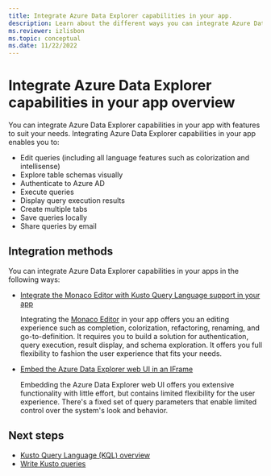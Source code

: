 ```yaml
---
title: Integrate Azure Data Explorer capabilities in your app.
description: Learn about the different ways you can integrate Azure Data Explorer capabilities in your apps.
ms.reviewer: izlisbon
ms.topic: conceptual
ms.date: 11/22/2022
---
```

# Integrate Azure Data Explorer capabilities in your app overview

You can integrate Azure Data Explorer capabilities in your app with features to suit your needs. Integrating Azure Data Explorer capabilities in your app enables you to:

- Edit queries (including all language features such as colorization and intellisense)
- Explore table schemas visually
- Authenticate to Azure AD
- Execute queries
- Display query execution results
- Create multiple tabs
- Save queries locally
- Share queries by email

## Integration methods

You can integrate Azure Data Explorer capabilities in your apps in the following ways:

- [Integrate the Monaco Editor with Kusto Query Language support in your app](monaco-kusto.md)

    Integrating the [Monaco Editor](https://microsoft.github.io/monaco-editor/) in your app offers you an editing experience such as completion, colorization, refactoring, renaming, and go-to-definition. It requires you to build a solution for authentication, query execution, result display, and schema exploration. It offers you full flexibility to fashion the user experience that fits your needs.

- [Embed the Azure Data Explorer web UI in an IFrame](host-web-ux-in-iframe.md)

    Embedding the Azure Data Explorer web UI offers you extensive functionality with little effort, but contains limited flexibility for the user experience. There's a fixed set of query parameters that enable limited control over the system's look and behavior.

## Next steps

- [Kusto Query Language (KQL) overview](../../query/index.md)
- [Write Kusto queries](../../query/tutorial.md)
